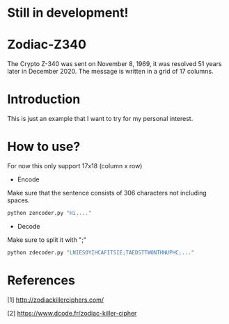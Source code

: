 # Still in development!

# Zodiac-Z340
The Crypto Z-340 was sent on November 8, 1969, it was resolved 51 years later in December 2020. The message is written in a grid of 17 columns.

# Introduction

This is just an example that I want to try for my personal interest.

# How to use?

For now this only support 17x18 (column x row)

* Encode

Make sure that the sentence consists of 306 characters not including spaces.

```python
python zencoder.py "Hi...."
```

* Decode

Make sure to split it with ";"

```python
python zdecoder.py "LNIESOYIHCAFITSIE;TAEDSTTWONTHNUPHC;..."
```

# References

[1] http://zodiackillerciphers.com/

[2] https://www.dcode.fr/zodiac-killer-cipher

